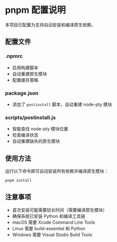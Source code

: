 # pnpm 配置说明

本项目已配置为支持自动安装和编译原生依赖。

## 配置文件

### .npmrc
- 启用构建脚本
- 自动重建原生模块
- 配置缓存策略

### package.json
- 添加了 `postinstall` 脚本，自动重建 node-pty 模块

### scripts/postinstall.js
- 智能查找 node-pty 模块位置
- 检查编译状态
- 自动重建缺失的原生模块

## 使用方法

运行以下命令即可自动安装所有依赖并编译原生模块：

```bash
pnpm install
```

## 注意事项

- 首次安装可能需要较长时间（需要编译原生模块）
- 确保系统已安装 Python 和编译工具链
- macOS 需要 Xcode Command Line Tools
- Linux 需要 build-essential 和 Python
- Windows 需要 Visual Studio Build Tools